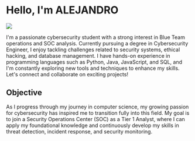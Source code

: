 # Hello, I'm ALEJANDRO
<a href="https://www.linkedin.com/in/alejandro-arauz-cede%C3%B1o/"><img src="https://img.shields.io/badge/-LinkedIn-0072b1?&style=for-the-badge&logo=linkedin&logoColor=white" /></a>

I'm a passionate cybersecurity student with a strong interest in Blue Team operations and SOC analysis. Currently pursuing a degree in Cybersecurity Engineer, I enjoy tackling challenges related to security systems, ethical hacking, and database management. I have hands-on experience in programming languages such as Python, Java, JavaScript, and SQL, and I'm constantly exploring new tools and techniques to enhance my skills. Let's connect and collaborate on exciting projects!

## Objective

As I progress through my journey in computer science, my growing passion for cybersecurity has inspired me to transition fully into this field. My goal is to join a Security Operations Center (SOC) as a Tier 1 Analyst, where I can apply my foundational knowledge and continuously develop my skills in threat detection, incident response, and security monitoring.

